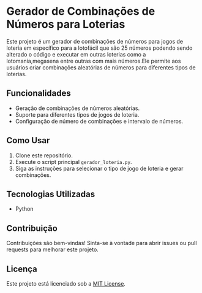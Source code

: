 # Gerador de Combinações de Números para Loterias

Este projeto é um gerador de combinações de números para jogos de loteria em específico para a lotofácil que são 25 números podendo sendo alterado o código e executar em outras loterias como a lotomania,megasena entre outras com mais números.Ele permite aos usuários criar combinações aleatórias de números para diferentes tipos de loterias.

## Funcionalidades

- Geração de combinações de números aleatórias.
- Suporte para diferentes tipos de jogos de loteria.
- Configuração de número de combinações e intervalo de números.

## Como Usar

1. Clone este repositório.
2. Execute o script principal `gerador_loteria.py`.
3. Siga as instruções para selecionar o tipo de jogo de loteria e gerar combinações.

## Tecnologias Utilizadas

- Python

## Contribuição

Contribuições são bem-vindas! Sinta-se à vontade para abrir issues ou pull requests para melhorar este projeto.

## Licença

Este projeto está licenciado sob a [MIT License](https://opensource.org/licenses/MIT).
